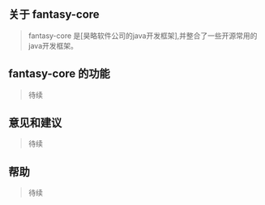 关于 fantasy-core
-------------
>fantasy-core 是[昊略软件公司的java开发框架],并整合了一些开源常用的java开发框架。

fantasy-core 的功能
-------------
>待续

意见和建议
-------------
>待续

帮助
-------------
>待续